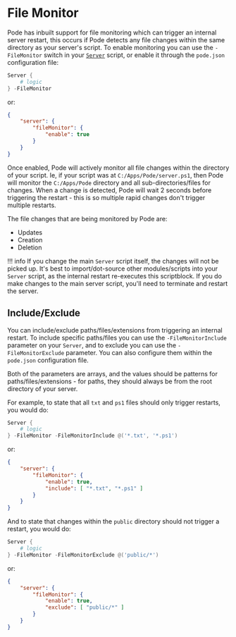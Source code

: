 # File Monitor

Pode has inbuilt support for file monitoring which can trigger an internal server restart, this occurs if Pode detects any file changes within the same directory as your server's script. To enable monitoring you can use the `-FileMonitor` switch in your [`Server`](../../Functions/Core/Server) script, or enable it through the `pode.json` configuration file:

```powershell
Server {
    # logic
} -FileMonitor
```

or:

```json
{
    "server": {
        "fileMonitor": {
            "enable": true
        }
    }
}
```

Once enabled, Pode will actively monitor all file changes within the directory of your script. Ie, if your script was at `C:/Apps/Pode/server.ps1`, then Pode will monitor the `C:/Apps/Pode` directory and all sub-directories/files for changes. When a change is detected, Pode will wait 2 seconds before triggering the restart - this is so multiple rapid changes don't trigger multiple restarts.

The file changes that are being monitored by Pode are:

* Updates
* Creation
* Deletion

!!! info
    If you change the main `Server` script itself, the changes will not be picked up. It's best to import/dot-source other modules/scripts into your `Server` script, as the internal restart re-executes this scriptblock. If you do make changes to the main server script, you'll need to terminate and restart the server.

## Include/Exclude

You can include/exclude paths/files/extensions from triggering an internal restart. To include specific paths/files you can use the `-FileMonitorInclude` parameter on your `Server`, and to exclude you can use the `-FileMonitorExclude` parameter. You can also configure them within the `pode.json` configuration file.

Both of the parameters are arrays, and the values should be patterns for paths/files/extensions - for paths, they should always be from the root directory of your server.

For example, to state that all `txt` and `ps1` files should only trigger restarts, you would do:

```powershell
Server {
    # logic
} -FileMonitor -FileMonitorInclude @('*.txt', '*.ps1')
```

or:

```json
{
    "server": {
        "fileMonitor": {
            "enable": true,
            "include": [ "*.txt", "*.ps1" ]
        }
    }
}
```

And to state that changes within the `public` directory should not trigger a restart, you would do:

```powershell
Server {
    # logic
} -FileMonitor -FileMonitorExclude @('public/*')
```

or:

```json
{
    "server": {
        "fileMonitor": {
            "enable": true,
            "exclude": [ "public/*" ]
        }
    }
}
```